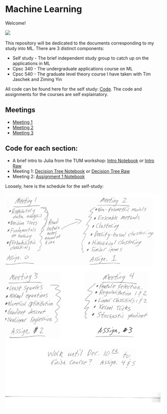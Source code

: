 # Machine Learning

Welcome!

![](http://www.reactiongifs.us/wp-content/uploads/2013/10/nuh_uh_conan_obrien.gif)

This repository will be dedicated to the documents corresponding to my study into ML. There are 3 distinct components:
* Self study - The brief independent study group to catch up on the applications in ML
* Cpsc 340 - The undergraduate applications course on ML
* Cpsc 540 - The graduate level theory course I have taken with Tim Jaschek and Ziming Yin

All code can be found here for the self study: [Code](https://github.com/Mathnstein/Machine_Learning/tree/master/Code).
The code and assignments for the courses are self explainatory.

## Meetings

* [Meeting 1](https://github.com/Mathnstein/Machine_Learning/tree/master/Meeting%201)
* [Meeting 2](https://github.com/Mathnstein/Machine_Learning/tree/master/Meeting%202)
* [Meeting 3](https://github.com/Mathnstein/Machine_Learning/tree/master/Meeting%203)

## Code for each section:

* A brief intro to Julia from the TUM workshop: [Intro Notebook](https://github.com/Mathnstein/Machine_Learning/blob/master/Code/julia_basics.ipynb) or
[Intro Raw](https://github.com/Mathnstein/Machine_Learning/blob/master/Code/Julia_basics.jl)
* Meeting 1: [Decision Tree Notebook](https://github.com/Mathnstein/Machine_Learning/blob/master/Code/Decision%20Tree.ipynb) or 
[Decision Tree Raw](https://github.com/Mathnstein/Machine_Learning/blob/master/Code/Decision%20Tree.jl)
* Meeting 2: [Assignment 1 Notebook](https://github.com/Mathnstein/Machine_Learning/blob/master/Code/Assignment_1_Cody.ipynb)

Loosely, here is the schedule for the self-study:

![](schedule.jpg)





